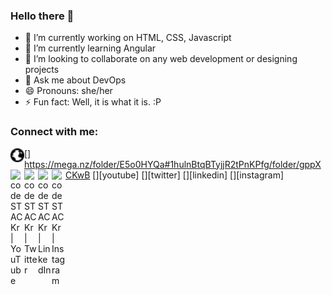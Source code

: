 ### Hello there 👋

- 🔭 I’m currently working on HTML, CSS, Javascript
- 🌱 I’m currently learning Angular 
- 👯 I’m looking to collaborate on any web development or designing projects
- 💬 Ask me about DevOps
- 😄 Pronouns: she/her
- ⚡ Fun fact: Well, it is what it is. :P 

### Connect with me:

[<img align="left" alt="codeSTACKr.com" width="22px" src="https://raw.githubusercontent.com/iconic/open-iconic/master/svg/globe.svg" />] https://mega.nz/folder/E5o0HYQa#1hulnBtqBTyjjR2tPnKPfg/folder/gppXCKwB
[<img align="left" alt="codeSTACKr | YouTube" width="22px" src="https://cdn.jsdelivr.net/npm/simple-icons@v3/icons/youtube.svg" />][youtube]
[<img align="left" alt="codeSTACKr | Twitter" width="22px" src="https://cdn.jsdelivr.net/npm/simple-icons@v3/icons/twitter.svg" />][twitter]
[<img align="left" alt="codeSTACKr | LinkedIn" width="22px" src="https://cdn.jsdelivr.net/npm/simple-icons@v3/icons/linkedin.svg" />][linkedin]
[<img align="left" alt="codeSTACKr | Instagram" width="22px" src="https://cdn.jsdelivr.net/npm/simple-icons@v3/icons/instagram.svg" />][instagram]

<br />
